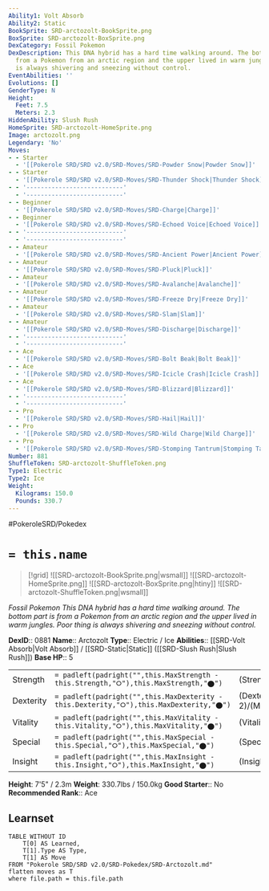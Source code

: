 ```yaml
---
Ability1: Volt Absorb
Ability2: Static
BookSprite: SRD-arctozolt-BookSprite.png
BoxSprite: SRD-arctozolt-BoxSprite.png
DexCategory: Fossil Pokemon
DexDescription: This DNA hybrid has a hard time walking around. The bottom part is
  from a Pokemon from an arctic region and the upper lived in warm jungles. Poor thing
  is always shivering and sneezing without control.
EventAbilities: ''
Evolutions: []
GenderType: N
Height:
  Feet: 7.5
  Meters: 2.3
HiddenAbility: Slush Rush
HomeSprite: SRD-arctozolt-HomeSprite.png
Image: arctozolt.png
Legendary: 'No'
Moves:
- - Starter
  - '[[Pokerole SRD/SRD v2.0/SRD-Moves/SRD-Powder Snow|Powder Snow]]'
- - Starter
  - '[[Pokerole SRD/SRD v2.0/SRD-Moves/SRD-Thunder Shock|Thunder Shock]]'
- - '---------------------------'
  - '---------------------------'
- - Beginner
  - '[[Pokerole SRD/SRD v2.0/SRD-Moves/SRD-Charge|Charge]]'
- - Beginner
  - '[[Pokerole SRD/SRD v2.0/SRD-Moves/SRD-Echoed Voice|Echoed Voice]]'
- - '---------------------------'
  - '---------------------------'
- - Amateur
  - '[[Pokerole SRD/SRD v2.0/SRD-Moves/SRD-Ancient Power|Ancient Power]]'
- - Amateur
  - '[[Pokerole SRD/SRD v2.0/SRD-Moves/SRD-Pluck|Pluck]]'
- - Amateur
  - '[[Pokerole SRD/SRD v2.0/SRD-Moves/SRD-Avalanche|Avalanche]]'
- - Amateur
  - '[[Pokerole SRD/SRD v2.0/SRD-Moves/SRD-Freeze Dry|Freeze Dry]]'
- - Amateur
  - '[[Pokerole SRD/SRD v2.0/SRD-Moves/SRD-Slam|Slam]]'
- - Amateur
  - '[[Pokerole SRD/SRD v2.0/SRD-Moves/SRD-Discharge|Discharge]]'
- - '---------------------------'
  - '---------------------------'
- - Ace
  - '[[Pokerole SRD/SRD v2.0/SRD-Moves/SRD-Bolt Beak|Bolt Beak]]'
- - Ace
  - '[[Pokerole SRD/SRD v2.0/SRD-Moves/SRD-Icicle Crash|Icicle Crash]]'
- - Ace
  - '[[Pokerole SRD/SRD v2.0/SRD-Moves/SRD-Blizzard|Blizzard]]'
- - '---------------------------'
  - '---------------------------'
- - Pro
  - '[[Pokerole SRD/SRD v2.0/SRD-Moves/SRD-Hail|Hail]]'
- - Pro
  - '[[Pokerole SRD/SRD v2.0/SRD-Moves/SRD-Wild Charge|Wild Charge]]'
- - Pro
  - '[[Pokerole SRD/SRD v2.0/SRD-Moves/SRD-Stomping Tantrum|Stomping Tantrum]]'
Number: 881
ShuffleToken: SRD-arctozolt-ShuffleToken.png
Type1: Electric
Type2: Ice
Weight:
  Kilograms: 150.0
  Pounds: 330.7
---
```


#PokeroleSRD/Pokedex

# `= this.name`

> [!grid]
> ![[SRD-arctozolt-BookSprite.png|wsmall]]
> ![[SRD-arctozolt-HomeSprite.png]]
> ![[SRD-arctozolt-BoxSprite.png|htiny]]
> ![[SRD-arctozolt-ShuffleToken.png|wsmall]]


*Fossil Pokemon*
*This DNA hybrid has a hard time walking around. The bottom part is from a Pokemon from an arctic region and the upper lived in warm jungles. Poor thing is always shivering and sneezing without control.*

**DexID**:: 0881
**Name**:: Arctozolt
**Type**:: Electric / Ice
**Abilities**:: [[SRD-Volt Absorb|Volt Absorb]] / [[SRD-Static|Static]] ([[SRD-Slush Rush|Slush Rush]])
**Base HP**:: 5

|           |                                                                                        |                                          |
| --------- | -------------------------------------------------------------------------------------- | ---------------------------------------- |
| Strength  | `= padleft(padright("",this.MaxStrength - this.Strength,"⭘"),this.MaxStrength,"⬤")`    | (Strength::3)/(MaxStrength::6)   |
| Dexterity | `= padleft(padright("",this.MaxDexterity - this.Dexterity,"⭘"),this.MaxDexterity,"⬤")` | (Dexterity:: 2)/(MaxDexterity::4) |
| Vitality  | `= padleft(padright("",this.MaxVitality - this.Vitality,"⭘"),this.MaxVitality,"⬤")`    | (Vitality::2)/(MaxVitality::5)   |
| Special   | `= padleft(padright("",this.MaxSpecial - this.Special,"⭘"),this.MaxSpecial,"⬤")`       | (Special::2)/(MaxSpecial::5)     |
| Insight   | `= padleft(padright("",this.MaxInsight - this.Insight,"⭘"),this.MaxInsight,"⬤")`       | (Insight::2)/(MaxInsight::5)     |

**Height**: 7'5" / 2.3m
**Weight**: 330.7lbs / 150.0kg
**Good Starter**:: No
**Recommended Rank**:: Ace

## Learnset

```dataview
TABLE WITHOUT ID
    T[0] AS Learned,
    T[1].Type AS Type,
    T[1] AS Move
FROM "Pokerole SRD/SRD v2.0/SRD-Pokedex/SRD-Arctozolt.md"
flatten moves as T
where file.path = this.file.path
```
